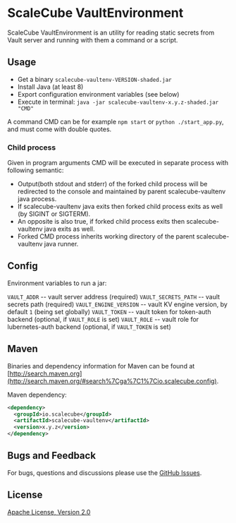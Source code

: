 # ScaleCube VaultEnvironment

ScaleCube VaultEnvironment is an utility for reading static secrets from Vault server 
and running with them a command or a script. 

## Usage

- Get a binary `scalecube-vaultenv-VERSION-shaded.jar`
- Install Java (at least 8)
- Export configuration environment variables (see below) 
- Execute in terminal: `java -jar scalecube-vaultenv-x.y.z-shaded.jar "CMD"`

A command CMD can be for example `npm start` or `python ./start_app.py`, 
and must come with double quotes. 

### Child process

Given in program arguments CMD will be executed in separate process with following semantic: 
- Output(both stdout and stderr) of the forked child process will be redirected to the console 
and maintained by parent scalecube-vaultenv java process.
- If scalecube-vaultenv java exits then forked child process exits as well (by SIGINT or SIGTERM).
- An opposite is also true, if forked child process exits then scalecube-vaultenv java exits as well.
- Forked CMD process inherits working directory of the parent scalecube-vaultenv java runner.

## Config

Environment variables to run a jar: 

`VAULT_ADDR` -- vault server address (required)
`VAULT_SECRETS_PATH` -- vault secrets path (required)
`VAULT_ENGINE_VERSION` -- vault KV engine version, by default `1` (being set globally)
`VAULT_TOKEN` -- vault token for token-auth backend (optional, if `VAULT_ROLE` is set)
`VAULT_ROLE` -- vault role for lubernetes-auth backend (optional, if `VAULT_TOKEN` is set)

## Maven 

Binaries and dependency information for Maven can be found at 
[http://search.maven.org](http://search.maven.org/#search%7Cga%7C1%7Cio.scalecube.config).

Maven dependency: 

``` xml
<dependency>
  <groupId>io.scalecube</groupId>
  <artifactId>scalecube-vaultenv</artifactId>
  <version>x.y.z</version>
</dependency>
```

## Bugs and Feedback

For bugs, questions and discussions please use the [GitHub Issues](https://github.com/scalecube/scalecube-vaultenv/issues).

## License

[Apache License, Version 2.0](https://github.com/scalecube/scalecube-vaultenv/blob/master/LICENSE.txt)
